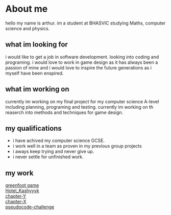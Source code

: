 # About me
hello my name is arthur. im a student at BHASVIC studying Maths, computer science and physics.

## what im looking for
i would like to get a job in software development. looking into coding and programing. i would love to work in game design as it has always been a passion of mine and i would love to inspire the future generations as i myself have been enspired.

## what im working on
currently im working on my final project for my computer science A-level including planning, programing and testing. currently im working on th reaserch into methods and techniques for game design.

## my qualifications
- i have achived my computer science GCSE.<br/>
- i work well in a team as proven in my previous group projects<br/>
- i aways keep trying and never give up. <br/>
- i never settle for unfinished work.

## my work
[greenfoot game](https://github.com/BHASVIC-arthurc/greenfoot-project)<br/>
[Hotel_Kashyyyk](https://github.com/BHASVIC-arthurc/Hotel_Kashyyyk-)<br/>
[chapter-Y](https://github.com/BHASVIC-arthurc/chapter-Y)<br/>
[chapter-X](https://github.com/BHASVIC-arthurc/chapter-X)<br/>
[pseudocode-challenge](https://github.com/BHASVIC-arthurc/pseudocode-challenge)<br/>
